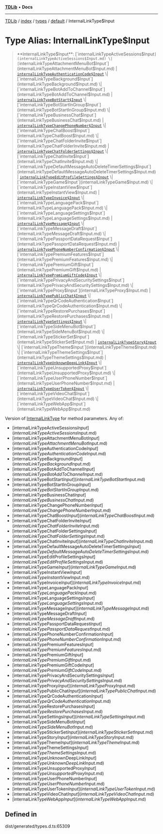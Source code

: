 [**TDLib**](../../../../../../README.md) • **Docs**

***

[TDLib](../../../../../../modules.md) / [index](../../../../../README.md) / [types](../../../README.md) / [default](../README.md) / InternalLinkType$Input

# Type Alias: InternalLinkType$Input

> **InternalLinkType$Input**: [`internalLinkTypeActiveSessions$Input`](internalLinkTypeActiveSessions$Input.md) \| [`internalLinkTypeAttachmentMenuBot$Input`](internalLinkTypeAttachmentMenuBot$Input.md) \| [`internalLinkTypeAuthenticationCode$Input`](internalLinkTypeAuthenticationCode$Input.md) \| [`internalLinkTypeBackground$Input`](internalLinkTypeBackground$Input.md) \| [`internalLinkTypeBotAddToChannel$Input`](internalLinkTypeBotAddToChannel$Input.md) \| [`internalLinkTypeBotStart$Input`](internalLinkTypeBotStart$Input.md) \| [`internalLinkTypeBotStartInGroup$Input`](internalLinkTypeBotStartInGroup$Input.md) \| [`internalLinkTypeBusinessChat$Input`](internalLinkTypeBusinessChat$Input.md) \| [`internalLinkTypeChangePhoneNumber$Input`](internalLinkTypeChangePhoneNumber$Input.md) \| [`internalLinkTypeChatBoost$Input`](internalLinkTypeChatBoost$Input.md) \| [`internalLinkTypeChatFolderInvite$Input`](internalLinkTypeChatFolderInvite$Input.md) \| [`internalLinkTypeChatFolderSettings$Input`](internalLinkTypeChatFolderSettings$Input.md) \| [`internalLinkTypeChatInvite$Input`](internalLinkTypeChatInvite$Input.md) \| [`internalLinkTypeDefaultMessageAutoDeleteTimerSettings$Input`](internalLinkTypeDefaultMessageAutoDeleteTimerSettings$Input.md) \| [`internalLinkTypeEditProfileSettings$Input`](internalLinkTypeEditProfileSettings$Input.md) \| [`internalLinkTypeGame$Input`](internalLinkTypeGame$Input.md) \| [`internalLinkTypeInstantView$Input`](internalLinkTypeInstantView$Input.md) \| [`internalLinkTypeInvoice$Input`](internalLinkTypeInvoice$Input.md) \| [`internalLinkTypeLanguagePack$Input`](internalLinkTypeLanguagePack$Input.md) \| [`internalLinkTypeLanguageSettings$Input`](internalLinkTypeLanguageSettings$Input.md) \| [`internalLinkTypeMessage$Input`](internalLinkTypeMessage$Input.md) \| [`internalLinkTypeMessageDraft$Input`](internalLinkTypeMessageDraft$Input.md) \| [`internalLinkTypePassportDataRequest$Input`](internalLinkTypePassportDataRequest$Input.md) \| [`internalLinkTypePhoneNumberConfirmation$Input`](internalLinkTypePhoneNumberConfirmation$Input.md) \| [`internalLinkTypePremiumFeatures$Input`](internalLinkTypePremiumFeatures$Input.md) \| [`internalLinkTypePremiumGift$Input`](internalLinkTypePremiumGift$Input.md) \| [`internalLinkTypePremiumGiftCode$Input`](internalLinkTypePremiumGiftCode$Input.md) \| [`internalLinkTypePrivacyAndSecuritySettings$Input`](internalLinkTypePrivacyAndSecuritySettings$Input.md) \| [`internalLinkTypeProxy$Input`](internalLinkTypeProxy$Input.md) \| [`internalLinkTypePublicChat$Input`](internalLinkTypePublicChat$Input.md) \| [`internalLinkTypeQrCodeAuthentication$Input`](internalLinkTypeQrCodeAuthentication$Input.md) \| [`internalLinkTypeRestorePurchases$Input`](internalLinkTypeRestorePurchases$Input.md) \| [`internalLinkTypeSettings$Input`](internalLinkTypeSettings$Input.md) \| [`internalLinkTypeSideMenuBot$Input`](internalLinkTypeSideMenuBot$Input.md) \| [`internalLinkTypeStickerSet$Input`](internalLinkTypeStickerSet$Input.md) \| [`internalLinkTypeStory$Input`](internalLinkTypeStory$Input.md) \| [`internalLinkTypeTheme$Input`](internalLinkTypeTheme$Input.md) \| [`internalLinkTypeThemeSettings$Input`](internalLinkTypeThemeSettings$Input.md) \| [`internalLinkTypeUnknownDeepLink$Input`](internalLinkTypeUnknownDeepLink$Input.md) \| [`internalLinkTypeUnsupportedProxy$Input`](internalLinkTypeUnsupportedProxy$Input.md) \| [`internalLinkTypeUserPhoneNumber$Input`](internalLinkTypeUserPhoneNumber$Input.md) \| [`internalLinkTypeUserToken$Input`](internalLinkTypeUserToken$Input.md) \| [`internalLinkTypeVideoChat$Input`](internalLinkTypeVideoChat$Input.md) \| [`internalLinkTypeWebApp$Input`](internalLinkTypeWebApp$Input.md)

Version of [InternalLinkType](InternalLinkType.md) for method parameters.
Any of:
- [internalLinkTypeActiveSessions$Input](internalLinkTypeActiveSessions$Input.md)
- [internalLinkTypeAttachmentMenuBot$Input](internalLinkTypeAttachmentMenuBot$Input.md)
- [internalLinkTypeAuthenticationCode$Input](internalLinkTypeAuthenticationCode$Input.md)
- [internalLinkTypeBackground$Input](internalLinkTypeBackground$Input.md)
- [internalLinkTypeBotAddToChannel$Input](internalLinkTypeBotAddToChannel$Input.md)
- [internalLinkTypeBotStart$Input](internalLinkTypeBotStart$Input.md)
- [internalLinkTypeBotStartInGroup$Input](internalLinkTypeBotStartInGroup$Input.md)
- [internalLinkTypeBusinessChat$Input](internalLinkTypeBusinessChat$Input.md)
- [internalLinkTypeChangePhoneNumber$Input](internalLinkTypeChangePhoneNumber$Input.md)
- [internalLinkTypeChatBoost$Input](internalLinkTypeChatBoost$Input.md)
- [internalLinkTypeChatFolderInvite$Input](internalLinkTypeChatFolderInvite$Input.md)
- [internalLinkTypeChatFolderSettings$Input](internalLinkTypeChatFolderSettings$Input.md)
- [internalLinkTypeChatInvite$Input](internalLinkTypeChatInvite$Input.md)
- [internalLinkTypeDefaultMessageAutoDeleteTimerSettings$Input](internalLinkTypeDefaultMessageAutoDeleteTimerSettings$Input.md)
- [internalLinkTypeEditProfileSettings$Input](internalLinkTypeEditProfileSettings$Input.md)
- [internalLinkTypeGame$Input](internalLinkTypeGame$Input.md)
- [internalLinkTypeInstantView$Input](internalLinkTypeInstantView$Input.md)
- [internalLinkTypeInvoice$Input](internalLinkTypeInvoice$Input.md)
- [internalLinkTypeLanguagePack$Input](internalLinkTypeLanguagePack$Input.md)
- [internalLinkTypeLanguageSettings$Input](internalLinkTypeLanguageSettings$Input.md)
- [internalLinkTypeMessage$Input](internalLinkTypeMessage$Input.md)
- [internalLinkTypeMessageDraft$Input](internalLinkTypeMessageDraft$Input.md)
- [internalLinkTypePassportDataRequest$Input](internalLinkTypePassportDataRequest$Input.md)
- [internalLinkTypePhoneNumberConfirmation$Input](internalLinkTypePhoneNumberConfirmation$Input.md)
- [internalLinkTypePremiumFeatures$Input](internalLinkTypePremiumFeatures$Input.md)
- [internalLinkTypePremiumGift$Input](internalLinkTypePremiumGift$Input.md)
- [internalLinkTypePremiumGiftCode$Input](internalLinkTypePremiumGiftCode$Input.md)
- [internalLinkTypePrivacyAndSecuritySettings$Input](internalLinkTypePrivacyAndSecuritySettings$Input.md)
- [internalLinkTypeProxy$Input](internalLinkTypeProxy$Input.md)
- [internalLinkTypePublicChat$Input](internalLinkTypePublicChat$Input.md)
- [internalLinkTypeQrCodeAuthentication$Input](internalLinkTypeQrCodeAuthentication$Input.md)
- [internalLinkTypeRestorePurchases$Input](internalLinkTypeRestorePurchases$Input.md)
- [internalLinkTypeSettings$Input](internalLinkTypeSettings$Input.md)
- [internalLinkTypeSideMenuBot$Input](internalLinkTypeSideMenuBot$Input.md)
- [internalLinkTypeStickerSet$Input](internalLinkTypeStickerSet$Input.md)
- [internalLinkTypeStory$Input](internalLinkTypeStory$Input.md)
- [internalLinkTypeTheme$Input](internalLinkTypeTheme$Input.md)
- [internalLinkTypeThemeSettings$Input](internalLinkTypeThemeSettings$Input.md)
- [internalLinkTypeUnknownDeepLink$Input](internalLinkTypeUnknownDeepLink$Input.md)
- [internalLinkTypeUnsupportedProxy$Input](internalLinkTypeUnsupportedProxy$Input.md)
- [internalLinkTypeUserPhoneNumber$Input](internalLinkTypeUserPhoneNumber$Input.md)
- [internalLinkTypeUserToken$Input](internalLinkTypeUserToken$Input.md)
- [internalLinkTypeVideoChat$Input](internalLinkTypeVideoChat$Input.md)
- [internalLinkTypeWebApp$Input](internalLinkTypeWebApp$Input.md)

## Defined in

dist/generated/types.d.ts:65309
